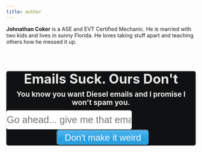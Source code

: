 ```yaml
---
title: author
---
```


**Johnathan Coker** is a ASE and EVT Certified Mechanic. He is married with two kids and lives in sunny Florida. He loves taking stuff apart and teaching others how he messed it up.


<!-- Begin Mailchimp Signup Form -->
<link href="//cdn-images.mailchimp.com/embedcode/classic-10_7.css" rel="stylesheet" type="text/css">
<style type="text/css">
	#mc_embed_signup{
    background: rgba(9, 10, 11, 0.97);
    border-radius: 5px;
    margin-top: 5em;
        }
	
</style>
<div id="mc_embed_signup">
<form action="https://gmail.us20.list-manage.com/subscribe/post?u=aeb37d143f29bd50ed3c8977e&amp;id=47c8598fc5" method="post" id="mc-embedded-subscribe-form" name="mc-embedded-subscribe-form" class="validate" target="_blank" novalidate>
    <div id="mc_embed_signup_scroll">
	<h1 style="margin: 0 0 10px 0;
    color: #000;
  font-size: 2.2rem;
   text-align: center;
  color: rgba(255, 255, 255, 0.9);
  line-height: 1.15em;">Emails Suck. Ours Don't</h1>
    <h3 style="margin: 0 0 10px 0;
    color: #000;
  font-size: 1.2rem;
  text-align: center;
  color: rgba(255, 255, 255, 0.9);
  line-height: 1.15em;">You know you want Diesel emails and I promise I won't spam you.</h3>

<div class="mc-field-group">
	<input Style="
  padding: 10px 0 10px;
  border: #ddd 1px solid;
  color: #ddd;
  font-size: 1.6rem;
  font-weight: normal;
  border-radius: 5px;" type="email" value="" placeholder="Go ahead... give me that email..." name="EMAIL" class="required email" id="mce-EMAIL">
</div>
	<div id="mce-responses" class="clear">
		<div class="response" id="mce-error-response" style="display:none"></div>
		<div class="response" id="mce-success-response" style="display:none"></div>
	</div>    <!-- real people should not fill this in and expect good things - do not remove this or risk form bot signups-->
    <div style="position: absolute; left: -5000px;" aria-hidden="true"><input type="text" name="b_aeb37d143f29bd50ed3c8977e_47c8598fc5" tabindex="-1" value=""></div>
    <div style="text-align: center;" class="clear"><input style="position: relative;
  display: inline-block;
  margin: 0 0 0 10px;
  padding: 0 20px;
  height: 43px;
  outline: none;
  color: #fff;
  font-size: 1.5rem;
  line-height: 39px;
  background: linear-gradient(#4fb7f0, #29a0e0 60%, #29a0e0 90%, #36a6e2);
    border-radius: 8px;
" type="submit" value="Don't make it weird" name="subscribe" id="mc-embedded-subscribe" class="button"></div>
    </div>
</form>
</div>
<!--End mc_embed_signup-->

